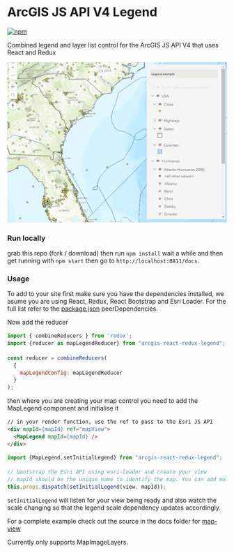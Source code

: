 # ArcGIS JS API V4 Legend

[![npm](https://img.shields.io/npm/v/arcgis-react-redux-legend.svg)](https://www.npmjs.com/package/arcgis-react-redux-legend)
 
Combined legend and layer list control for the ArcGIS JS API V4 that uses React and Redux
 
![legend gif](legend.gif)

### Run locally

grab this repo (fork / download) then run `npm install` wait a while and then get running with `npm start` then go to `http://localhost:8811/docs`.

### Usage

To add to your site first make sure you have the dependencies installed, we asume you are using React, Redux, React Bootstrap and Esri Loader. For the full list refer to the [package.json](https://github.com/davetimmins/arcgis-react-redux-legend/blob/master/package.json) peerDependencies.

Now add the reducer

```js
import { combineReducers } from 'redux';
import {reducer as mapLegendReducer} from "arcgis-react-redux-legend";

const reducer = combineReducers(
  {    
    mapLegendConfig: mapLegendReducer
  }
);
```

then where you are creating your map control you need to add the MapLegend component and initialise it 

```html
// in your render function, use the ref to pass to the Esri JS API
<div mapId={mapId} ref="mapView">
  <MapLegend mapId={mapId} />
</div>
```

```js
import {MapLegend,setInitialLegend} from "arcgis-react-redux-legend";

// bootstrap the Esri API using esri-loader and create your view
// mapId should be the unique name to identify the map. You can add multiple maps and legends so long as the mapId is unique
this.props.dispatch(setInitialLegend(view, mapId));
```

`setInitialLegend` will listen for your view being ready and also watch the scale changing so that the legend scale dependency updates accordingly.

For a complete example check out the source in the docs folder for [map-view](https://github.com/davetimmins/arcgis-react-redux-legend/blob/master/docs/src/components/map-view.js)

Currently only supports MapImageLayers.